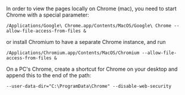 In order to view the pages locally on Chrome (mac), you need to start Chrome with a special parameter:

    /Applications/Google\ Chrome.app/Contents/MacOS/Google\ Chrome --allow-file-access-from-files &

or install Chromium to have a separate Chrome instance, and run

    /Applications/Chromium.app/Contents/MacOS/Chromium --allow-file-access-from-files &


On a PC's Chrome, create a shortcut for Chrome on your desktop and append this to the end of the path:

    --user-data-dir="C:\ProgramData\Chrome" --disable-web-security


